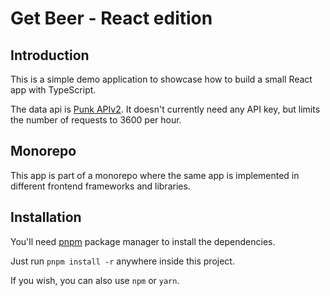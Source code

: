 # Get Beer - React edition

## Introduction

This is a simple demo application to showcase how to build a small React app with TypeScript.

The data api is [Punk APIv2](https://punkapi.com/documentation/v2). It doesn't
currently need any API key, but limits the number of requests to 3600 per hour.

## Monorepo

This app is part of a monorepo where the same app is implemented in different frontend
frameworks and libraries.

## Installation

You'll need [pnpm](https://pnpm.io/) package manager to install the dependencies.

Just run `pnpm install -r` anywhere inside this project.

If you wish, you can also use `npm` or `yarn`.
